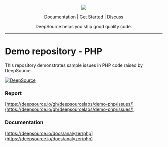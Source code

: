 <p align="center">
  <img src="https://deepsource.io/images/logo-wordmark-dark.svg" />
</p>

<p align="center">
  <a href="https://deepsource.io/docs/">Documentation</a> |
  <a href="https://deepsource.io/signup/">Get Started</a> |
  <a href="https://discuss.deepsource.io/">Discuss</a>
</p>

<p align="center">
  DeepSource helps you ship good quality code.
</p>

</p>

---
# Demo repository - PHP
This repository demonstrates sample issues in PHP code raised by DeepSource.

[![DeepSource](https://deepsource.io/gh/deepsourcelabs/demo-php.svg/?label=active+issues&show_trend=true&token=UI03VFJO_OePKTDB-3ukQB2K)](https://deepsource.io/gh/deepsourcelabs/demo-php/?ref=repository-badge)

### Report

[https://deepsource.io/gh/deepsourcelabs/demo-php/issues/](https://deepsource.io/gh/deepsourcelabs/demo-php/issues/)

### Documentation

[https://deepsource.io/docs/analyzer/php](https://deepsource.io/docs/analyzer/php)